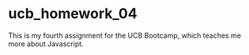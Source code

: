 # ucb_homework_04
This is my fourth assignment for the UCB Bootcamp, which teaches me more about Javascript. 
